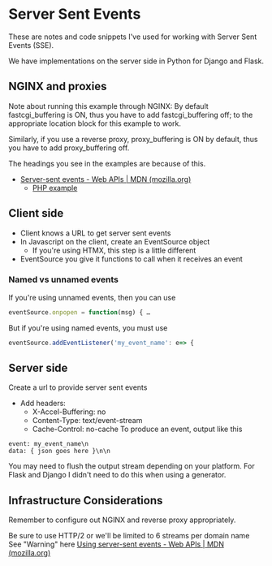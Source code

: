 # Server Sent Events
These are notes and code snippets I've used for working with Server Sent Events (SSE).

We have implementations on the server side in Python for Django and Flask.

## NGINX and proxies
Note about running this example through NGINX:
By default fastcgi_buffering is ON, thus you have to add fastcgi_buffering off; to the appropriate location block for this example to work.

Similarly, if you use a reverse proxy, proxy_buffering is ON by default, thus you have to add proxy_buffering off.

The headings you see in the examples are because of this.

* [Server-sent events - Web APIs | MDN (mozilla.org)](https://developer.mozilla.org/en-US/docs/Web/API/Server-sent_events/Using_server-sent_events)
    * [PHP example](https://developer.mozilla.org/en-US/docs/Web/API/Server-sent_events/Using_server-sent_events)

## Client side
* Client knows a URL to get server sent events
* In Javascript on the client, create an EventSource object
    * If you're using HTMX, this step is a little different
* EventSource you give it functions to call when it receives an event

### Named vs unnamed events
If you're using unnamed events, then you can use
```javascript
eventSource.onpopen = function(msg) { …
```
But if you're using named events, you must use
```javascript
eventSource.addEventListener('my_event_name': e=> {
```

## Server side
Create a url to provide server sent events
* Add headers:
    * X-Accel-Buffering: no
    * Content-Type: text/event-stream
    * Cache-Control: no-cache
To produce an event, output like this
```
event: my_event_name\n
data: { json goes here }\n\n
```
You may need to flush the output stream depending on your platform.
For Flask and Django I didn't need to do this when using a generator.


## Infrastructure Considerations
Remember to configure out NGINX and reverse proxy appropriately.

Be sure to use HTTP/2 or we'll be limited to 6 streams per domain name
See "Warning" here [Using server-sent events - Web APIs | MDN (mozilla.org)](https://developer.mozilla.org/en-US/docs/Web/API/Server-sent_events/Using_server-sent_events)
